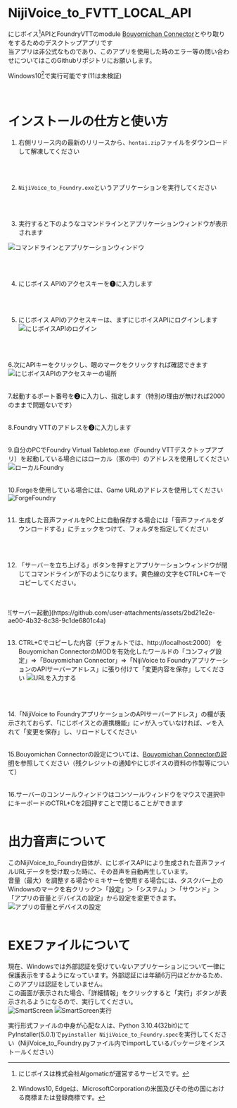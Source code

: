 # NijiVoice_to_FVTT_LOCAL_API
にじボイス[^1]APIとFoundryVTTのmodule [Bouyomichan Connector](https://github.com/AdmiralNyar/Bouyomichan-Connector)とやり取りをするためのデスクトップアプリです<br>
当アプリは非公式なものであり、このアプリを使用した時のエラー等の問い合わせについてはこのGithubリポジトリにお願いします。<br>

Windows10[^2]で実行可能です(11は未検証)
<br>
<br>
<br>


# インストールの仕方と使い方
1. 右側リリース内の最新のリリースから、`hontai.zip`ファイルをダウンロードして解凍してください
 <br>
 <br>

2. `NijiVoice_to_Foundry.exe`というアプリケーションを実行してください
<br>
<br>

3. 実行すると下のようなコマンドラインとアプリケーションウィンドウが表示されます

![コマンドラインとアプリケーションウィンドウ](https://github.com/user-attachments/assets/c9498da8-bae1-49c3-90b6-edca8c658c97)

<br>
<br>

4. にじボイス APIのアクセスキーを➊に入力します
<br>
<br>

5. にじボイス APIのアクセスキーは、まずにじボイスAPIにログインします
![にじボイスAPIのログイン](https://github.com/user-attachments/assets/f2b1a2f3-7868-41ff-adf2-d7ffe2c32e87)
<br>
<br>

6.次にAPIキーをクリックし、眼のマークをクリックすれば確認できます
![にじボイスAPIのアクセスキーの場所](https://github.com/user-attachments/assets/906a15bb-ff77-473c-8f3c-345415fedce3)
<br>
<br>

7.起動するポート番号を➋に入力し、指定します（特別の理由が無ければ2000のままで問題ないです）
<br>
<br>

8.Foundry VTTのアドレスを➌に入力します
<br>
<br>

9.自分のPCでFoundry Virtual Tabletop.exe（Foundry VTTデスクトップアプリ）を起動している場合にはローカル（家の中）のアドレスを使用してください
![ローカルFoundry](https://github.com/user-attachments/assets/df43eb87-10a5-4a94-91a4-17553c2dbf03)
<br>
<br>

10.Forgeを使用している場合には、Game URLのアドレスを使用してください
![ForgeFoundry](https://github.com/user-attachments/assets/80dec1a7-7dda-4cd0-9f07-6c9413abb389)
<br>
<br>

11. 生成した音声ファイルをPC上に自動保存する場合には「音声ファイルをダウンロードする」にチェックをつけて、フォルダを指定してください
<br>
<br>

12. 「サーバーを立ち上げる」ボタンを押すとアプリケーションウィンドウが閉じてコマンドラインが下のようになります。黄色線の文字をCTRL+Cキーでコピーしてください。
<br>
<br>
![サーバー起動](https://github.com/user-attachments/assets/2bd21e2e-ae00-4b32-8c38-9c1de6801c4a)


<br>
<br>

13. CTRL+Cでコピーした内容（デフォルトでは、http://localhost:2000） をBouyomichan ConnectorのMODを有効化したワールドの「コンフィグ設定」⇒「Bouyomichan Connector」⇒「NijiVoice to FoundryアプリケーションのAPIサーバーアドレス」に張り付けて「変更内容を保存」してください
![URLを入力する](https://github.com/user-attachments/assets/3f00c453-3efe-4dc0-a39c-baaa5862d2e6)
<br>
<br>

14.「NijiVoice to FoundryアプリケーションのAPIサーバーアドレス」の欄が表示されておらず、「にじボイスとの連携機能」に✓が入っていなければ、✓を入れて「変更を保存」し、リロードしてください
<br>
<br>

15.Bouyomichan Connectorの設定については、[Bouyomichan Connectorの説明](https://github.com/AdmiralNyar/Bouyomichan-Connector)を参照してください（残クレジットの通知やにじボイスの資料の作製等について）
<br>
<br>

16.サーバーのコンソールウィンドウはコンソールウィンドウをマウスで選択中にキーボードのCTRL+Cを2回押すことで閉じることができます
<br>
<br>

# 出力音声について
このNijiVoice_to_Foundry自体が、にじボイスAPIにより生成された音声ファイルURLデータを受け取った時に、その音声を自動再生しています。<br>
音量（最大）を調整する場合やミキサーを使用する場合には、タスクバー上のWindowsのマークを右クリック＞「設定」＞「システム」＞「サウンド」＞「アプリの音量とデバイスの設定」から設定を変更できます。
![アプリの音量とデバイスの設定](https://github.com/user-attachments/assets/116905e2-efaf-48de-aa8b-928f216f325e)
<br>
<br>

# EXEファイルについて
現在、Windowsでは外部認証を受けていないアプリケーションについて一律に保護表示をするようになっています。外部認証には年額6万円ほどかかるため、このアプリは認証をしていません。<br>
この画面が表示された場合、「詳細情報」をクリックすると「実行」ボタンが表示されるようになるので、実行してください。<br>
![SmartScreen](https://github.com/user-attachments/assets/c3d1693f-2dda-436b-bbf9-38388c299714)
![SmartScreen実行](https://github.com/user-attachments/assets/28faa0a8-f459-467d-9abd-1532032c04fd)

実行形式ファイルの中身が心配な人は、Python 3.10.4(32bit)にてPyInstaller(5.0.1)で`pyinstaller NijiVoice_to_Foundry.spec`を実行してください（NijiVoice_to_Foundry.pyファイル内でimportしているパッケージをインストールください）

[^1]:にじボイスは株式会社Algomaticが運営するサービスです。
[^2]:Windows10, Edgeは、MicrosoftCorporationの米国及びその他の国における商標または登録商標です。
